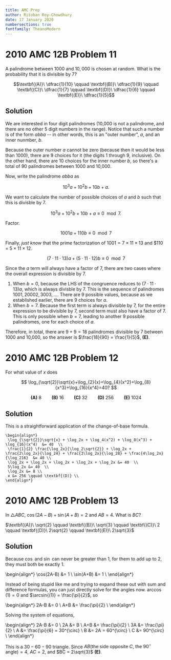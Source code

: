 ```yaml
---
title: AMC Prep
author: Ritoban Roy-Chowdhury
date: 17 January 2020
numbersections: true
fontfamily: TheanoModern
---
```


# 2010 AMC 12B Problem 11

A palindrome between $1000$ and $10,000$ is chosen at random. What is the probability that it is divisible by $7$?

$$\textbf{(A)}\ \dfrac{1}{10} \qquad \textbf{(B)}\ \dfrac{1}{9} \qquad \textbf{(C)}\ \dfrac{1}{7} \qquad \textbf{(D)}\ \dfrac{1}{6} \qquad \textbf{(E)}\ \dfrac{1}{5}$$

## Solution

We are interested in four digit palindromes (10,000 is not a palindrome, and there are no other 5 digit numbers in the range). Notice that such a number is of the form $abba$ -- in other words, this is an "outer number", $a$, and an inner nunmber, $b$. 

Because the outer number $a$ cannot be zero (because then it would be less than 1000), there are 9 choices for it (the digits 1 through 9, inclusive). On the other hand, there are 10 choices for the inner number $b$, so there's a total of 90 palindromes between 1000 and 10,000.

Now, write the palindrome $abba$ as 

$$ 10^3a + 10^2b + 10b + a. $$

We want to calculate the number of possible choices of $a$ and $b$ such that this is divisble by 7. 

$$ 10^3a + 10^2b + 10b + a \equiv 0 \mod 7. $$

Factor. 

$$ 1001a + 110b \equiv 0 \mod 7 $$

Finally, _just know_ that the prime factorization of $1001 = 7 \times 11 \times 13$ and $110 = $5 \times 11 \times 12$. 

$$ (7\cdot11\cdot13)a + (5\cdot11\cdot12)b \equiv 0 \mod 7 $$

Since the $a$ term will always have a factor of 7, there are two cases where the overall expression is divisible by 7.

1. When $b = 0$, because the LHS of the congruence reduces to $(7\cdot11\cdot13)a$, which is always divisble by 7. This is the sequence of palindromes $1001, 20002, 3003, \dots$.  There are 9 possible values, because as we established earlier, there are 9 choices for $a$. 
2. When $b = 7$. Because the first term is always divisible by 7, for the entire expression to be divisible by 7, second term must also have a factor of 7. This is only possible when $b = 7$, leading to another 9 possible palindromes, one for each choice of $a$. 

Therefore, in total, there are $9 + 9 = 18$ palindromes divisible by 7 between 1000 and 10,000, so the answer is $\frac{18}{90} = \frac{1}{5}$, **(E)**.

# 2010 AMC 12B Problem 12

For what value of $x$ does

$$ \log_{\sqrt{2}}\sqrt{x}+\log_{2}{x}+\log_{4}{x^2}+\log_{8}{x^3}+\log_{16}{x^4}=40? $$

$$\textbf{(A)}\ 8 \qquad \textbf{(B)}\ 16 \qquad \textbf{(C)}\ 32 \qquad \textbf{(D)}\ 256 \qquad \textbf{(E)}\ 1024$$

## Solution

This is a straightforward application of the change-of-base formula. 


```{=tex}
\begin{align*}
 \log_{\sqrt{2}}\sqrt{x} + \log_2x + \log_4(x^2) + \log_8(x^3) + \log_{16}(x^4)  &= 40  \\
 \frac{1}{2} \frac{\log_2x}{\log_2\sqrt{2}} + \log_2x + \frac{2\log_2x}{\log_24} + \frac{3\log_2x}{\log_28} + \frac{4\log_2x}{\log_216}  &= 40 \\
 \log_2x + \log_2x + \log_2x + \log_2x + \log_2x &= 40  \\
 5\log_2x &= 40  \\
 \log_2x &= 8 \\
 x &= 256 \qquad \textbf{(D)} \\
\end{align*}
```

# 2010 AMC 12B Problem 13

In $\triangle ABC$, $\cos(2A-B)+\sin(A+B)=2$ and $AB=4$. What is $BC$?

$\textbf{(A)}\ \sqrt{2} \qquad \textbf{(B)}\ \sqrt{3} \qquad \textbf{(C)}\ 2 \qquad \textbf{(D)}\ 2\sqrt{2} \qquad \textbf{(E)}\ 2\sqrt{3}$

## Solution
Because $\cos$ and $\sin$ can never be greater than 1, for them to add up to 2, they must both be exactly 1.

\begin{align*}
\cos(2A-B) &= 1 \\
\sin(A+B) &= 1 \\
\end{align*}

Instead of being stupid like me and trying to expand these out with sum and difference formulas, you can  just directly solve for the angles now. $\arccos{(1)} = 0$ and $\arcsin{(1)} = \frac{\pi}{2}$, so

\begin{align*}
2A-B &= 0 \\
A+B &= \frac{\pi}{2} \\
\end{align*}

Solving the system of equations,

\begin{align*}
2A-B &= 0 \\
   2A &= B \\
A+B &= \frac{\pi}{2} \\
3A &= \frac{\pi}{2} \\
A &= \frac{\pi}{6} = 30^{\circ} \\
B &= 2A = 60^{\circ} \\
C &= 90^{\circ} \\
\end{align*}

This is a $30-60-90$ triangle. Since $AB \text{(the side opposite $C$, the $90^{\circ}$ angle)} = 4$, $AC = 2$, and $BC = 2\sqrt{3}$ **(E)**.


